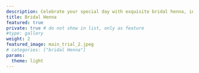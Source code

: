 ```yaml
---
description: Celebrate your special day with exquisite bridal henna, intricately designed to enhance your beauty. Our skilled artists create stunning, personalized patterns that reflect your unique style and cultural traditions.
title: Bridal Henna
featured: true
private: true # do not show in list, only as feature
#type: gallery
weight: 2
featured_image: main_trial_2.jpeg
# categories: ["bridal Henna"]
params:
  theme: light
---
```

